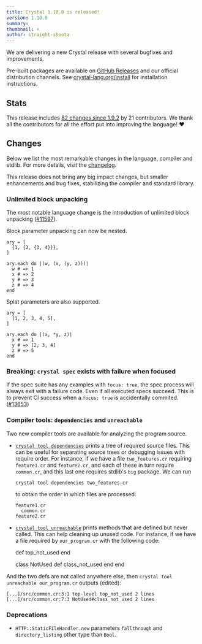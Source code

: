 ```yaml
---
title: Crystal 1.10.0 is released!
version: 1.10.0
summary:
thumbnail: +
author: straight-shoota
---
```


We are delivering a new Crystal release with several bugfixes and improvements.

Pre-built packages are available on [GitHub Releases](https://github.com/crystal-lang/crystal/releases/tag/1.10.0)
and our official distribution channels.
See [crystal-lang.org/install](https://crystal-lang.org/install/) for
installation instructions.

## Stats

This release includes [82 changes since 1.9.2](https://github.com/crystal-lang/crystal/pulls?q=is%3Apr+milestone%3A1.10.0)
by 21 contributors. We thank all the contributors for all the effort put into
improving the language! ❤️

## Changes

Below we list the most remarkable changes in the language, compiler and stdlib.
For more details, visit the [changelog](https://github.com/crystal-lang/crystal/releases/tag/1.10.0).

This release does not bring any big impact changes, but smaller enhancements and
bug fixes, stabilizing the compiler and standard library.

### Unlimited block unpacking

The most notable language change is the introduction of unlimited block
unpacking ([#11597](https://github.com/crystal-lang/crystal/pull/11597)).

Block parameter unpacking can now be nested.

```crystal
ary = [
  {1, {2, {3, 4}}},
]

ary.each do |(w, (x, (y, z)))|
  w # => 1
  x # => 2
  y # => 3
  z # => 4
end
```

Splat parameters are also supported.

```crystal
ary = [
  [1, 2, 3, 4, 5],
]

ary.each do |(x, *y, z)|
  x # => 1
  y # => [2, 3, 4]
  z # => 5
end
```

### Breaking: `crystal spec` exists with failure when focused

If the spec suite has any examples with `focus: true`, the spec process will
always exit with a failure code. Even if all executed specs succeed.
This is to prevent CI success when a `focus: true` is accidentally commited. ([#13653](https://github.com/crystal-lang/crystal/pull/13653))

### Compiler tools: `dependencies` and `unreachable`

Two new compiler tools are available for analyzing the program source.

* [`crystal tool dependencies`](https://crystal-lang.org/reference/1.10/man/crystal#crystal-tool-dependencies)
  prints a tree of required source files. This can be useful for separating
  source trees or debugging issues with require order. For instance, if we have a file `two_features.cr` requiring `feature1.cr` and `feature2.cr`, and each of these in turn require `common.cr`, and this last one requires stdlib's `big` package. We can run

      crystal tool dependencies two_features.cr

    to obtain the order in which files are processed:

      feature1.cr
        common.cr
      feature2.cr

* [`crystal tool unreachable`](https://crystal-lang.org/reference/1.10/man/crystal#crystal-tool-unreachable)
  prints methods that are defined but never called. This can help cleaning up
  unused code. For instance, if we have a file required by `our_program.cr` with the following code:
  
    def top_not_used
    end

    class NotUsed
      def class_not_used
      end
    end

And the two defs are not called anywhere else, then `crystal tool unreachable our_program.cr` outputs (edited):

    [...]/src/common.cr:3:1 top-level top_not_used 2 lines
    [...]/src/common.cr:7:3 NotUsed#class_not_used 2 lines


### Deprecations

* `HTTP::StaticFileHandler.new` parameters `fallthrough` and `directory_listing`
   other type than `Bool`.
